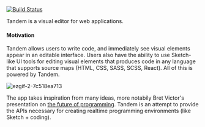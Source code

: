 [![Build Status](https://secure.travis-ci.org/crcn/Tandem.png)](https://secure.travis-ci.org/crcn/Tandem)

Tandem is a visual editor for web applications. 

#### Motivation

Tandem allows users to write code, and immediately see visual elements appear in an editable interface. Users also have the ability to use Sketch-like UI tools for editing visual elements that produces code in any language that supports source maps (HTML, CSS, SASS, SCSS, React). All of this is powered by Tandem. 

![ezgif-2-7c518ea713](https://user-images.githubusercontent.com/757408/26987589-215d52ca-4d1a-11e7-828e-6db361086a83.gif)

The app takes inspiration from many ideas, more notabily Bret Victor's presentation on [the future of programming](https://vimeo.com/36579366). Tandem is an attempt to provide
the APIs necessary for creating realtime programming environments (like Sketch + coding). 
